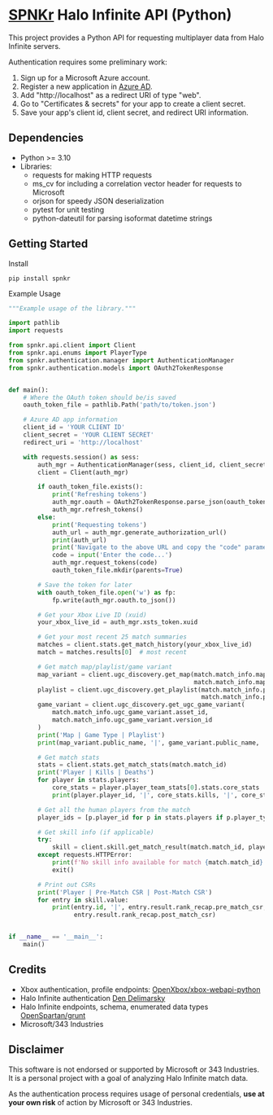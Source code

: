 # [SPNKr](https://www.halopedia.org/M41_SPNKr) Halo Infinite API (Python)

This project provides a Python API for requesting multiplayer data from Halo Infinite servers.

Authentication requires some preliminary work:

1. Sign up for a Microsoft Azure account.
1. Register a new application in [Azure AD](https://portal.azure.com/#blade/Microsoft_AAD_RegisteredApps/ApplicationsListBlade).
1. Add "http://localhost" as a redirect URI of type "web".
1. Go to "Certificates & secrets" for your app to create a client secret.
1. Save your app's client id, client secret, and redirect URI information.


## Dependencies

- Python >= 3.10
- Libraries:
    - requests for making HTTP requests
    - ms_cv for including a correlation vector header for requests to Microsoft
    - orjson for speedy JSON deserialization
    - pytest for unit testing
    - python-dateutil for parsing isoformat datetime strings


## Getting Started

Install
```
pip install spnkr
```

Example Usage
```python
"""Example usage of the library."""

import pathlib
import requests

from spnkr.api.client import Client
from spnkr.api.enums import PlayerType
from spnkr.authentication.manager import AuthenticationManager
from spnkr.authentication.models import OAuth2TokenResponse


def main():
    # Where the OAuth token should be/is saved
    oauth_token_file = pathlib.Path('path/to/token.json')

    # Azure AD app information
    client_id = 'YOUR CLIENT ID'
    client_secret = 'YOUR CLIENT SECRET'
    redirect_uri = 'http://localhost'

    with requests.session() as sess:
        auth_mgr = AuthenticationManager(sess, client_id, client_secret, redirect_uri)
        client = Client(auth_mgr)

        if oauth_token_file.exists():
            print('Refreshing tokens')
            auth_mgr.oauth = OAuth2TokenResponse.parse_json(oauth_token_file.read_text())
            auth_mgr.refresh_tokens()
        else:
            print('Requesting tokens')
            auth_url = auth_mgr.generate_authorization_url()
            print(auth_url)
            print('Navigate to the above URL and copy the "code" parameter from the query string.')
            code = input('Enter the code...')
            auth_mgr.request_tokens(code)
            oauth_token_file.mkdir(parents=True)

        # Save the token for later
        with oauth_token_file.open('w') as fp:
            fp.write(auth_mgr.oauth.to_json())

        # Get your Xbox Live ID (xuid)
        your_xbox_live_id = auth_mgr.xsts_token.xuid

        # Get your most recent 25 match summaries
        matches = client.stats.get_match_history(your_xbox_live_id)
        match = matches.results[0]  # most recent

        # Get match map/playlist/game variant
        map_variant = client.ugc_discovery.get_map(match.match_info.map_variant.asset_id,
                                                   match.match_info.map_variant.version_id)
        playlist = client.ugc_discovery.get_playlist(match.match_info.playlist.asset_id,
                                                     match.match_info.playlist.version_id)
        game_variant = client.ugc_discovery.get_ugc_game_variant(
            match.match_info.ugc_game_variant.asset_id,
            match.match_info.ugc_game_variant.version_id
        )
        print('Map | Game Type | Playlist')
        print(map_variant.public_name, '|', game_variant.public_name, '|', playlist.public_name)

        # Get match stats
        stats = client.stats.get_match_stats(match.match_id)
        print('Player | Kills | Deaths')
        for player in stats.players:
            core_stats = player.player_team_stats[0].stats.core_stats
            print(player.player_id, '|', core_stats.kills, '|', core_stats.deaths)

        # Get all the human players from the match
        player_ids = [p.player_id for p in stats.players if p.player_type == PlayerType.Human]

        # Get skill info (if applicable)
        try:
            skill = client.skill.get_match_result(match.match_id, player_ids)
        except requests.HTTPError:
            print(f'No skill info available for match {match.match_id}')
            exit()

        # Print out CSRs
        print('Player | Pre-Match CSR | Post-Match CSR')
        for entry in skill.value:
            print(entry.id, '|', entry.result.rank_recap.pre_match_csr, '|',
                  entry.result.rank_recap.post_match_csr)


if __name__ == '__main__':
    main()
```


## Credits

- Xbox authentication, profile endpoints: [OpenXbox/xbox-webapi-python](https://github.com/OpenXbox/xbox-webapi-python)
- Halo Infinite authentication [Den Delimarsky](https://den.dev/blog/halo-api-authentication)
- Halo Infinite endpoints, schema, enumerated data types [OpenSpartan/grunt](https://github.com/OpenSpartan/grunt)
- Microsoft/343 Industries


## Disclaimer

This software is not endorsed or supported by Microsoft or 343 Industries. It is a personal project with a goal of analyzing Halo Infinite match data.

As the authentication process requires usage of personal credentials, **use at your own risk** of action by Microsoft or 343 Industries.